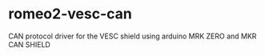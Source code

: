 # romeo2-vesc-can
CAN protocol driver for the VESC shield using arduino MRK ZERO and MKR CAN SHIELD
